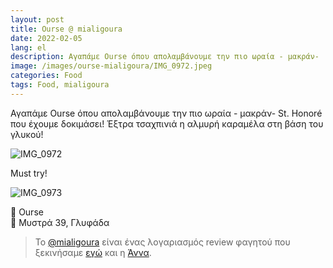 ```yaml
---
layout: post
title: Ourse @ mialigoura
date: 2022-02-05
lang: el
description: Αγαπάμε Ourse όπου απολαμβάνουμε την πιο ωραία - μακράν-  St. Honoré που έχουμε δοκιμάσει! Έξτρα τσαχπινιά η αλμυρή καραμέλα στη βάση του γλυκού!
image: /images/ourse-mialigoura/IMG_0972.jpeg
categories: Food
tags: Food, mialigoura
---
```


Αγαπάμε Ourse όπου απολαμβάνουμε την πιο ωραία - μακράν-  St. Honoré που έχουμε δοκιμάσει! Έξτρα τσαχπινιά η αλμυρή καραμέλα στη βάση του γλυκού!

![IMG_0972](https://user-images.githubusercontent.com/697354/155976427-75305209-462d-4edc-85dc-4c11d4082720.jpeg)

Must try!

![IMG_0973](https://user-images.githubusercontent.com/697354/155976436-61441651-c5c1-4586-a670-613422a6420b.jpeg)

🍰 Ourse<br>
📍 Μυστρά 39, Γλυφάδα

> Το [@mialigoura](https://www.instagram.com/mialigoura) είναι ένας λογαριασμός review φαγητού που ξεκινήσαμε [εγώ](https://www.instagram.com/tsangiotis) και η [Άννα](https://www.instagram.com/anna.vek/).
